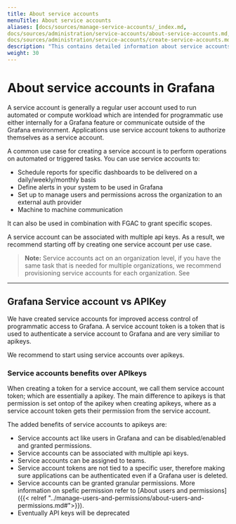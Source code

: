 ```yaml
---
title: About service accounts
menuTitle: About service accounts
aliases: [docs/sources/manage-service-accounts/_index.md, 
docs/sources/administration/service-accounts/about-service-accounts.md,
docs/sources/administration/service-accounts/create-service-accounts.md]
description: "This contains detailed information about service accounts in Grafana"
weight: 30
---
```


# About service accounts in Grafana

A service account is generally a regular user account used to run automated or compute workload which are intended for programmatic use either internally for a Grafana feature or communicate outside of the Grafana environment. Applications use service account tokens to authorize themselves as a service account.

A common use case for creating a service account is to perform operations on automated or triggered tasks. You can use service accounts to:

- Schedule reports for specific dashboards to be delivered on a daily/weekly/monthly basis
- Define alerts in your system to be used in Grafana
- Set up to manage users and permissions across the organization to an external auth provider
- Machine to machine communication

It can also be used in combination with FGAC to grant specific scopes.

A service account can be associated with multiple api keys. As a result, we recommend starting off by creating one service account per use case.

> **Note:** Service accounts act on an organization level, if you have the same task that is needed for multiple organizations, we recommend provisioning service accounts for each organization. See <link to provisining via terraform>

---

## Grafana Service account vs APIKey

We have created service accounts for improved access control of programmatic access to Grafana. A service account token is a token that is used to authenticate a service account to Grafana and are very similiar to apikeys.

We recommend to start using service accounts over apikeys.

### Service accounts benefits over APIkeys

When creating a token for a service account, we call them service account token; which are essentially a apikey. The main difference to apikeys is that permission is set ontop of the apikey when creating apikeys, where as a service account token gets their permission from the service account.

The added benefits of service accounts to apikeys are:

- Service accounts act like users in Grafana and can be disabled/enabled and granted permissions.
- Service accounts can be associated with multiple api keys.
- Service accounts can be assigned to teams.
- Service account tokens are not tied to a specific user, therefore making sure applications can be authenticated even if a Grafana user is deleted.
- Service accounts can be granted granular permissions. More information on spefic permission refer to [About users and permissions]({{< relref "../manage-users-and-permissions/about-users-and-permissions.md#">}}).
- Eventually API keys will be deprecated

